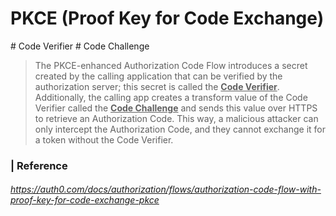 # PKCE (Proof Key for Code Exchange)

\# Code Verifier \# Code Challenge

> The PKCE-enhanced Authorization Code Flow introduces a secret created by the calling application that can be verified by the authorization server; this secret is called the **<u>Code Verifier</u>**. Additionally, the calling app creates a transform value of the Code Verifier called the <u>**Code Challenge**</u> and sends this value over HTTPS to retrieve an Authorization Code. This way, a malicious attacker can only intercept the Authorization Code, and they cannot exchange it for a token without the Code Verifier.





### | Reference

###### https://auth0.com/docs/authorization/flows/authorization-code-flow-with-proof-key-for-code-exchange-pkce

